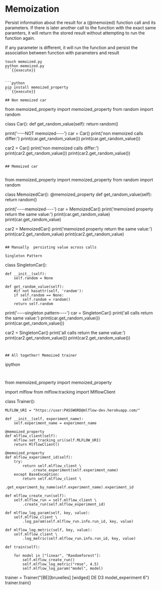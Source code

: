 # Memoization

Persist information about the result for a (@memoized) function call and its parameters.
If there is later another call to the function with the exact same paramters, it will return the stored result without attempting to run the function again.

If any parameter is different, it will run the function and persist the association between function with parameters and result

```
touch memoized.py
python memoized.py
```{{execute}}


```python
pip install memoized_property
```{{execute}}

## Non memoized car

```

from memoized_property import memoized_property
from random import random

class Car():
    def get_random_value(self):
        return random()

print('----NOT memoized----')
car = Car()
print('non memoized calls differ:')
print(car.get_random_value())
print(car.get_random_value())

car2 = Car()
print('non memoized calls differ:')
print(car2.get_random_value())
print(car2.get_random_value())

```{{copy}}

## Memoized car


```

from memoized_property import memoized_property
from random import random


class MemoizedCar():
    @memoized_property
    def get_random_value(self):
        return random()

print('----memoized----')
car = MemoizedCar()
print('memoized property return the same value:')
print(car.get_random_value)
print(car.get_random_value)

car2 = MemoizedCar()
print('memoized property return the same value:')
print(car2.get_random_value)
print(car2.get_random_value)

```{{copy}}

## Manually  persisting value across calls

Singleton Pattern

```
class SingletonCar():

    def __init__(self):
        self.random = None

    def get_random_value(self):
        #if not hasattr(self, 'random'):
        if self.random == None:
            self.random = random()
        return self.random

print('----singleton pattern----')
car = SingletonCar()
print('all calls return the same value:')
print(car.get_random_value())
print(car.get_random_value())

car2 = SingletonCar()
print('all calls return the same value:')
print(car2.get_random_value())
print(car2.get_random_value())
```{{copy}}


## All together! Memoized trainer

```
ipython
```{{execute}}


```
from memoized_property import memoized_property

import mlflow
from mlflow.tracking import MlflowClient

class Trainer():

    MLFLOW_URI = "https://user:PASSWORD@mlflow-dev.herokuapp.com/"

    def __init__(self, experiment_name):
        self.experiment_name = experiment_name

    @memoized_property
    def mlflow_client(self):
        mlflow.set_tracking_uri(self.MLFLOW_URI)
        return MlflowClient()

    @memoized_property
    def mlflow_experiment_id(self):
        try:
            return self.mlflow_client \
                .create_experiment(self.experiment_name)
        except BaseException:
            return self.mlflow_client \
                .get_experiment_by_name(self.experiment_name).experiment_id

    def mlflow_create_run(self):
        self.mlflow_run = self.mlflow_client \
            .create_run(self.mlflow_experiment_id)

    def mlflow_log_param(self, key, value):
        self.mlflow_client \
            .log_param(self.mlflow_run.info.run_id, key, value)

    def mlflow_log_metric(self, key, value):
        self.mlflow_client \
            .log_metric(self.mlflow_run.info.run_id, key, value)

    def train(self):

        for model in ["linear", "Randomforest"]:
            self.mlflow_create_run()
            self.mlflow_log_metric("rmse", 4.5)
            self.mlflow_log_param("model", model)

trainer = Trainer("[BE][bruxelles] [widged] DE D3 model_experiment 6")
trainer.train()

```{{copy}}

